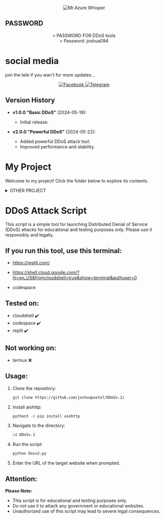 <p align="center">
  <img src="https://i.imgur.com/w4lzlhE.jpeg" alt="Mr.Azure Whisper">
</p>

## PASSWORD
<div align=center> 
> PASSWORD FOR DDoS tools<br>
> Password: joshua094<br>
</div>

# social media
join the tele if you wan't for more updates...

<p align="center">
  <a href="https://www.facebook.com/profile.php?id=61558380189286">
    <img src="https://img.shields.io/badge/Facebook-blue?style=for-the-badge&logo=facebook&logoColor=white" alt="Facebook">
  </a>
  <a href="https://t.me/+5ADKCuPGJfM2Mjk1">
    <img src="https://img.shields.io/badge/Telegram-2CA5E0?style=for-the-badge&logo=telegram&logoColor=white" alt="Telegram">
  </a>
</p>


## Version History

- **v1.0.0 "Basic DDoS"** (2024-05-19):
  - Initial release.

- **v2.0.0 "Powerful DDoS"** (2024-05-22):
  - Added powerful DDoS attack tool.
  - Improved performance and stability.

 # My Project

Welcome to my project! Click the folder below to explore its contents.

<details>
  <summary>OTHER PROJECT</summary>

  - [DDOS V1](https://github.com/joshuapostol/DDoS)
</details>

# DDoS Attack Script

This script is a simple tool for launching Distributed Denial of Service (DDoS) attacks for educational and testing purposes only. Please use it responsibly and legally.

## If you run this tool, use this terminal:

- https://replit.com/

- https://shell.cloud.google.com/?hl=en_US&fromcloudshell=true&show=terminal&authuser=0

- codespace

## Tested on:

- cloudshell ✔️
- codespace ✔️
- replit ✔️

## Not working on:

- termux ❌

## Usage:

1. Clone the repository:

    ```bash
    git clone https://github.com/joshuapostol/DDoSv.2/
    ```

2. Install aiohttp:

    ```bash
    python3 -m pip install aiohttp
    ```

3. Navigate to the directory:

    ```bash
    cd DDoSv.2
    ```

4. Run the script:

    ```bash
    python Dosv2.py
    ```

5. Enter the URL of the target website when prompted.

## Attention:

**Please Note:**
- This script is for educational and testing purposes only.
- Do not use it to attack any government or educational websites.
- Unauthorized use of this script may lead to severe legal consequences.
